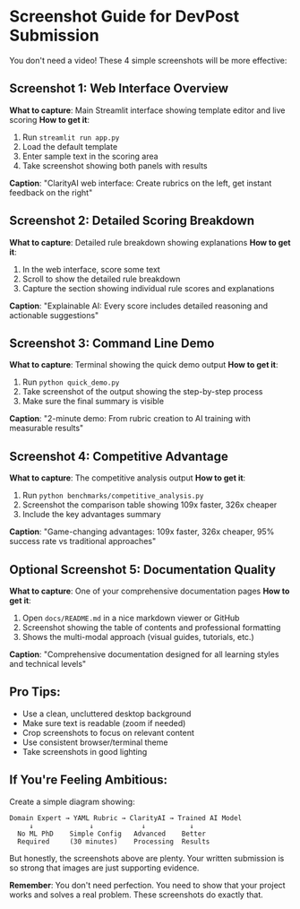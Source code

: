 # Screenshot Guide for DevPost Submission

You don't need a video! These 4 simple screenshots will be more effective:

## Screenshot 1: Web Interface Overview
**What to capture**: Main Streamlit interface showing template editor and live scoring
**How to get it**:
1. Run `streamlit run app.py`
2. Load the default template
3. Enter sample text in the scoring area
4. Take screenshot showing both panels with results

**Caption**: "ClarityAI web interface: Create rubrics on the left, get instant feedback on the right"

## Screenshot 2: Detailed Scoring Breakdown
**What to capture**: Detailed rule breakdown showing explanations
**How to get it**:
1. In the web interface, score some text
2. Scroll to show the detailed rule breakdown
3. Capture the section showing individual rule scores and explanations

**Caption**: "Explainable AI: Every score includes detailed reasoning and actionable suggestions"

## Screenshot 3: Command Line Demo
**What to capture**: Terminal showing the quick demo output
**How to get it**:
1. Run `python quick_demo.py`
2. Take screenshot of the output showing the step-by-step process
3. Make sure the final summary is visible

**Caption**: "2-minute demo: From rubric creation to AI training with measurable results"

## Screenshot 4: Competitive Advantage
**What to capture**: The competitive analysis output
**How to get it**:
1. Run `python benchmarks/competitive_analysis.py`
2. Screenshot the comparison table showing 109x faster, 326x cheaper
3. Include the key advantages summary

**Caption**: "Game-changing advantages: 109x faster, 326x cheaper, 95% success rate vs traditional approaches"

## Optional Screenshot 5: Documentation Quality
**What to capture**: One of your comprehensive documentation pages
**How to get it**:
1. Open `docs/README.md` in a nice markdown viewer or GitHub
2. Screenshot showing the table of contents and professional formatting
3. Shows the multi-modal approach (visual guides, tutorials, etc.)

**Caption**: "Comprehensive documentation designed for all learning styles and technical levels"

## Pro Tips:
- Use a clean, uncluttered desktop background
- Make sure text is readable (zoom if needed)
- Crop screenshots to focus on relevant content
- Use consistent browser/terminal theme
- Take screenshots in good lighting

## If You're Feeling Ambitious:
Create a simple diagram showing:
```
Domain Expert → YAML Rubric → ClarityAI → Trained AI Model
     ↓              ↓            ↓           ↓
  No ML PhD    Simple Config   Advanced    Better
  Required     (30 minutes)    Processing  Results
```

But honestly, the screenshots above are plenty. Your written submission is so strong that images are just supporting evidence.

**Remember**: You don't need perfection. You need to show that your project works and solves a real problem. These screenshots do exactly that.